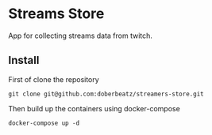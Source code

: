 # Streams Store
App for collecting streams data from twitch.

## Install

First of clone the repository

`git clone git@github.com:doberbeatz/streamers-store.git`

Then build up the containers using docker-compose
 
`docker-compose up -d`